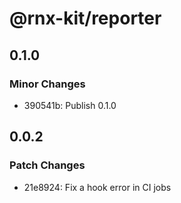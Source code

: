 # @rnx-kit/reporter

## 0.1.0

### Minor Changes

- 390541b: Publish 0.1.0

## 0.0.2

### Patch Changes

- 21e8924: Fix a hook error in CI jobs
